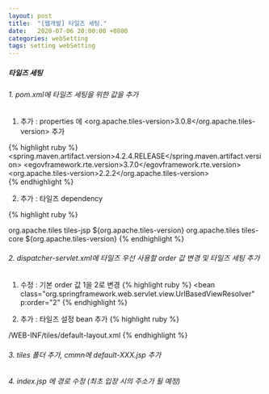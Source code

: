 ```yaml
---
layout: post
title:  "[웹개발] 타일즈 세팅."
date:   2020-07-06 20:00:00 +0800
categories: webSetting
tags: setting webSetting
---
```


##### 타일즈 세팅

###### 1. pom.xml에 타일즈 세팅을 위한 값을 추가

1) 추가 : properties 에 <org.apache.tiles-version>3.0.8</org.apache.tiles-version> 추가

{% highlight ruby %}
<properties>
	<spring.maven.artifact.version>4.2.4.RELEASE</spring.maven.artifact.version>
	<egovframework.rte.version>3.7.0</egovframework.rte.version>
	<!-- 요게 추가한 부분 -->
	<org.apache.tiles-version>2.2.2</org.apache.tiles-version>  
	</properties>
{% endhighlight %}

2) 추가 : 타일즈 dependency 

{% highlight ruby %}
 <!-- 타일즈 라이브러리 : 시작 -->		
<dependency>
	<groupId>org.apache.tiles</groupId>
	<artifactId>tiles-jsp</artifactId>
	<version>${org.apache.tiles-version}</version>
</dependency>
<dependency>
	<groupId>org.apache.tiles</groupId>
	<artifactId>tiles-core</artifactId>
	<version>${org.apache.tiles-version}</version>
</dependency>		
<!-- 타일즈 라이브러리 : 끝 -->	
{% endhighlight %}


###### 2. dispatcher-servlet.xml에 타일즈 우선 사용할 order 값 변경 및 타일즈 세팅 추가

1) 수정 : 기본 order 값 1을 2로 변경
{% highlight ruby %} <bean class="org.springframework.web.servlet.view.UrlBasedViewResolver" p:order="2" {% endhighlight %}

2) 추가 : 타일즈 설정 bean 추가
{% highlight ruby %}
<!-- 타일즈 뷰 설정 -->    
<bean class="org.springframework.web.servlet.view.UrlBasedViewResolver">  		
	<property name="viewClass" value="org.springframework.web.servlet.view.tiles3.TilesView" />  		
	<property name="order" value="1" /> 	
</bean> 	
	
<!-- 타일즈 레이아웃 설정  --> 	
<bean class="org.springframework.web.servlet.view.tiles3.TilesConfigurer">
	<property name="definitions">
		<list>
		<value>/WEB-INF/tiles/default-layout.xml</value>
		</list>
	</property>
</bean>	
{% endhighlight %}

###### 3. tiles 폴더 추가, cmmn에 default-XXX.jsp 추가

###### 4. index.jsp 에 경로 수정 (최초 입장 시의 주소가 될 예정)

